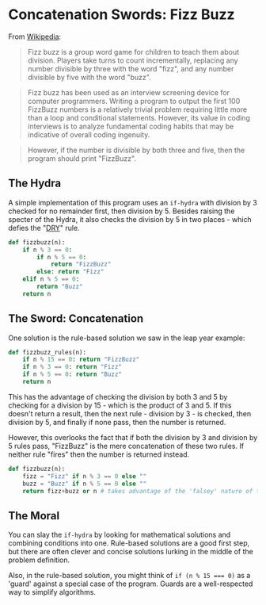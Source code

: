 # Concatenation Swords: Fizz Buzz

From [Wikipedia](https://en.wikipedia.org/wiki/Fizz_buzz):

> Fizz buzz is a group word game for children to teach them about division. Players take turns to count incrementally, replacing any number divisible by three with the word "fizz", and any number divisible by five with the word "buzz".

> Fizz buzz has been used as an interview screening device for computer programmers. Writing a program to output the first 100 FizzBuzz numbers is a relatively trivial problem requiring little more than a loop and conditional statements. However, its value in coding interviews is to analyze fundamental coding habits that may be indicative of overall coding ingenuity.

> However, if the number is divisible by both three and five, then the program should print "FizzBuzz".

## The Hydra

A simple implementation of this program uses an `if-hydra` with division by 3 checked for no remainder first, then division by 5. Besides raising the specter of the Hydra, it also checks the division by 5 in two places - which defies the "[DRY](https://en.wikipedia.org/wiki/Don%27t_repeat_yourself)" rule.

```python
def fizzbuzz(n):
    if n % 3 == 0:
        if n % 5 == 0:
            return "FizzBuzz"
        else: return "Fizz"
    elif n % 5 == 0:
        return "Buzz"
    return n
```

## The Sword: Concatenation

One solution is the rule-based solution we saw in the leap year example: 

```python
def fizzbuzz_rules(n):
    if n % 15 == 0: return "FizzBuzz"
    if n % 3 == 0: return "Fizz"
    if n % 5 == 0: return "Buzz"
    return n
```

This has the advantage of checking the division by both 3 and 5 by checking for a division by 15 - which is the product of 3 and 5. If this doesn't return a result, then the next rule - division by 3 - is checked, then division by 5, and finally if none pass, then the number is returned.

However, this overlooks the fact that if both the division by 3 and division by 5 rules pass, "FizzBuzz" is the mere concatenation of these two rules. If neither rule "fires" then the number is returned instead.

```python
def fizzbuzz(n):
    fizz = "Fizz" if n % 3 == 0 else ""
    buzz = "Buzz" if n % 5 == 0 else ""
    return fizz+buzz or n # takes advantage of the 'falsey' nature of the empty string
```

## The Moral

You can slay the `if-hydra` by looking for mathematical solutions and combining conditions into one. Rule-based solutions are a good first step, but there are often clever and concise solutions lurking in the middle of the problem definition.

Also, in the rule-based solution, you might think of `if (n % 15 === 0)` as a 'guard' against a special case of the program. Guards are a well-respected way to simplify algorithms.
